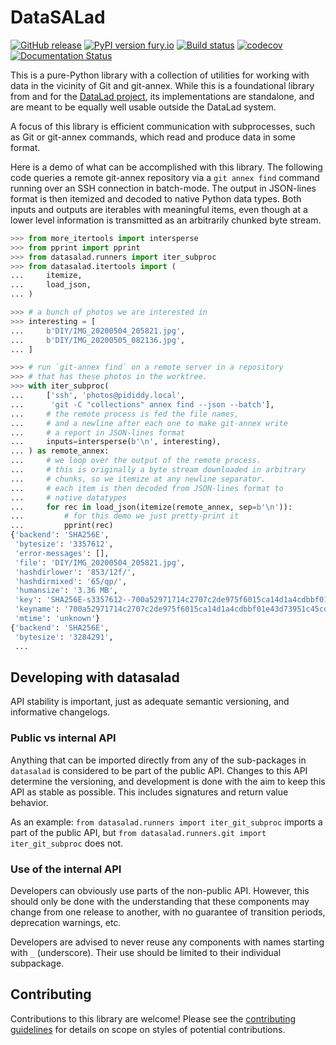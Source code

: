 # DataSALad

[![GitHub release](https://img.shields.io/github/release/datalad/datasalad.svg)](https://GitHub.com/datalad/datasalad/releases/)
[![PyPI version fury.io](https://badge.fury.io/py/datasalad.svg)](https://pypi.python.org/pypi/datasalad/)
[![Build status](https://ci.appveyor.com/api/projects/status/wtksrottgt82h2ra/branch/main?svg=true)](https://ci.appveyor.com/project/mih/datasalad/branch/main)
[![codecov](https://codecov.io/gh/datalad/datasalad/branch/main/graph/badge.svg?token=VSO592NATM)](https://codecov.io/gh/datalad/datasalad)
[![Documentation Status](https://readthedocs.org/projects/datasalad/badge/?version=latest)](https://datasalad.readthedocs.io/latest/?badge=latest)

This is a pure-Python library with a collection of utilities for working with
data in the vicinity of Git and git-annex.  While this is a foundational
library from and for the [DataLad project](https://datalad.org), its
implementations are standalone, and are meant to be equally well usable outside
the DataLad system.

A focus of this library is efficient communication with subprocesses, such as
Git or git-annex commands, which read and produce data in some format.

Here is a demo of what can be accomplished with this library. The following
code queries a remote git-annex repository via a `git annex find` command
running over an SSH connection in batch-mode. The output in JSON-lines format
is then itemized and decoded to native Python data types. Both inputs and
outputs are iterables with meaningful items, even though at a lower level
information is transmitted as an arbitrarily chunked byte stream.

```py
>>> from more_itertools import intersperse
>>> from pprint import pprint
>>> from datasalad.runners import iter_subproc
>>> from datasalad.itertools import (
...     itemize,
...     load_json,
... )

>>> # a bunch of photos we are interested in
>>> interesting = [
...     b'DIY/IMG_20200504_205821.jpg',
...     b'DIY/IMG_20200505_082136.jpg',
... ]

>>> # run `git-annex find` on a remote server in a repository
>>> # that has these photos in the worktree.
>>> with iter_subproc(
...     ['ssh', 'photos@pididdy.local',
...      'git -C "collections" annex find --json --batch'],
...     # the remote process is fed the file names,
...     # and a newline after each one to make git-annex write
...     # a report in JSON-lines format
...     inputs=intersperse(b'\n', interesting),
... ) as remote_annex:
...     # we loop over the output of the remote process.
...     # this is originally a byte stream downloaded in arbitrary
...     # chunks, so we itemize at any newline separator.
...     # each item is then decoded from JSON-lines format to
...     # native datatypes
...     for rec in load_json(itemize(remote_annex, sep=b'\n')):
...         # for this demo we just pretty-print it
...         pprint(rec)
{'backend': 'SHA256E',
 'bytesize': '3357612',
 'error-messages': [],
 'file': 'DIY/IMG_20200504_205821.jpg',
 'hashdirlower': '853/12f/',
 'hashdirmixed': '65/qp/',
 'humansize': '3.36 MB',
 'key': 'SHA256E-s3357612--700a52971714c2707c2de975f6015ca14d1a4cdbbf01e43d73951c45cd58c176.jpg',
 'keyname': '700a52971714c2707c2de975f6015ca14d1a4cdbbf01e43d73951c45cd58c176.jpg',
 'mtime': 'unknown'}
{'backend': 'SHA256E',
 'bytesize': '3284291',
 ...
```

## Developing with datasalad

API stability is important, just as adequate semantic versioning, and informative
changelogs.

### Public vs internal API

Anything that can be imported directly from any of the sub-packages in
`datasalad` is considered to be part of the public API. Changes to this API
determine the versioning, and development is done with the aim to keep this API
as stable as possible. This includes signatures and return value behavior.

As an example: `from datasalad.runners import iter_git_subproc` imports a
part of the public API, but `from datasalad.runners.git import
iter_git_subproc` does not.

### Use of the internal API

Developers can obviously use parts of the non-public API. However, this should
only be done with the understanding that these components may change from one
release to another, with no guarantee of transition periods, deprecation
warnings, etc.

Developers are advised to never reuse any components with names starting with
`_` (underscore). Their use should be limited to their individual subpackage.

## Contributing

Contributions to this library are welcome! Please see the [contributing
guidelines](CONTRIBUTING.md) for details on scope on styles of potential
contributions.

